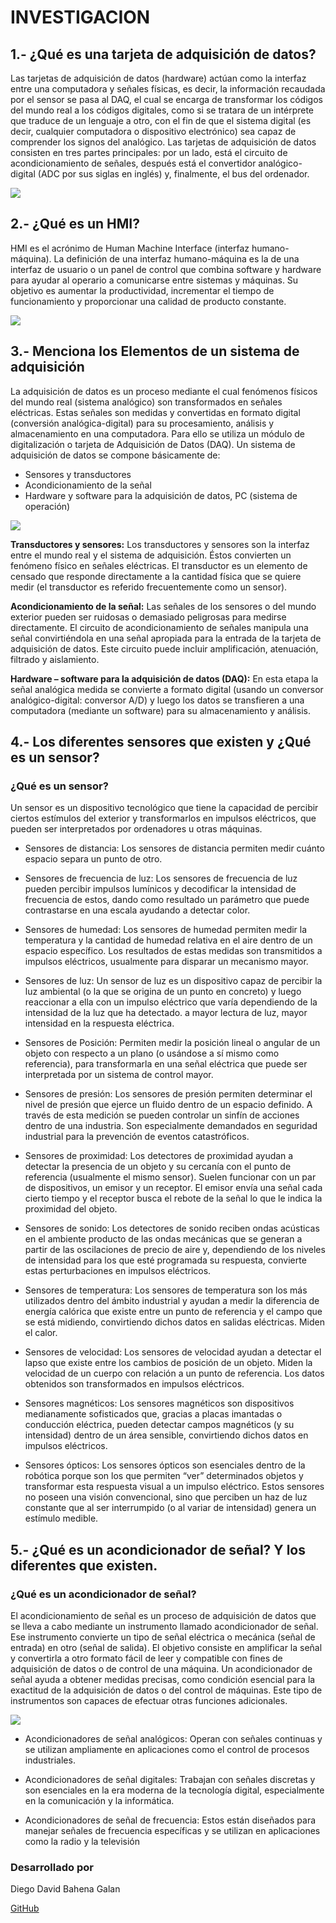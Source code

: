 # INVESTIGACION
## 1.- ¿Qué es una tarjeta de adquisición de datos?
Las tarjetas de adquisición de datos (hardware) actúan como la interfaz entre una computadora y señales físicas, es decir, la información recaudada por el sensor se pasa al DAQ, el cual se encarga de transformar los códigos del mundo real a los códigos digitales, como si se tratara de un intérprete que traduce de un lenguaje a otro, con el fin de que el sistema digital (es decir, cualquier computadora o dispositivo electrónico) sea capaz de comprender los signos del analógico.
Las tarjetas de adquisición de datos consisten en tres partes principales: por un lado, está el circuito de acondicionamiento de señales, después está el convertidor analógico-digital (ADC por sus siglas en inglés) y, finalmente, el bus del ordenador.

![](https://github.com/DiegoDBG/INVESTIGACION/blob/main/BasicDAQ.jpg?raw=true)

## 2.- ¿Qué es un HMI?
HMI es el acrónimo de Human Machine Interface (interfaz humano-máquina). La definición de una interfaz humano-máquina es la de una interfaz de usuario o un panel de control que combina software y hardware para ayudar al operario a comunicarse entre sistemas y máquinas.
Su objetivo es aumentar la productividad, incrementar el tiempo de funcionamiento y proporcionar una calidad de producto constante.

![](https://github.com/DiegoDBG/INVESTIGACION/blob/main/HMI.jpg?raw=true)

## 3.- Menciona los Elementos de un sistema de adquisición
La adquisición de datos es un proceso mediante el cual fenómenos físicos del mundo real (sistema analógico) son transformados en señales eléctricas. Estas señales son medidas y convertidas en formato digital (conversión analógica-digital) para su procesamiento, análisis y almacenamiento en una computadora. Para ello se utiliza un módulo de digitalización o tarjeta de Adquisición de Datos (DAQ). Un sistema de adquisición de datos se compone básicamente de: 
- Sensores y transductores
- Acondicionamiento de la señal 
- Hardware y software para la adquisición de datos, PC (sistema de operación)
  
![](https://github.com/DiegoDBG/INVESTIGACION/blob/main/image.png?raw=true)

**Transductores y sensores:** Los transductores y sensores son la interfaz entre el mundo real y el sistema de adquisición. Éstos convierten un fenómeno físico en señales eléctricas. El transductor es un elemento de censado que responde directamente a la cantidad física que se quiere medir (el transductor es referido frecuentemente como un sensor).

**Acondicionamiento de la señal:** Las señales de los sensores o del mundo exterior pueden ser ruidosas o demasiado peligrosas para medirse directamente. El circuito de acondicionamiento de señales manipula una señal convirtiéndola en una señal apropiada para la entrada de la tarjeta de adquisición de datos. Este circuito puede incluir amplificación, atenuación, filtrado y aislamiento.

**Hardware – software para la adquisición de datos (DAQ):** En esta etapa la señal analógica medida se convierte a formato digital (usando un conversor analógico-digital: conversor A/D) y luego los datos se transfieren a una computadora (mediante un software) para su almacenamiento y análisis.

## 4.- Los diferentes sensores que existen y ¿Qué es un sensor?
### ¿Qué es un sensor?
Un sensor es un dispositivo tecnológico que tiene la capacidad de percibir ciertos estímulos del exterior y transformarlos en impulsos eléctricos, que pueden ser interpretados por ordenadores u otras máquinas.

- Sensores de distancia:
Los sensores de distancia permiten medir cuánto espacio separa un punto de otro.

- Sensores de frecuencia de luz:
Los sensores de frecuencia de luz pueden percibir impulsos lumínicos y decodificar la intensidad de frecuencia de estos, dando como resultado un parámetro que puede contrastarse en una escala ayudando a detectar color.

- Sensores de humedad:
Los sensores de humedad permiten medir la temperatura y la cantidad de humedad relativa en el aire dentro de un espacio específico. Los resultados de estas medidas son transmitidos a impulsos eléctricos, usualmente para disparar un mecanismo mayor.

- Sensores de luz:
Un sensor de luz es un dispositivo capaz de percibir la luz ambiental (o la que se origina de un punto en concreto) y luego reaccionar a ella con un impulso eléctrico que varía dependiendo de la intensidad de la luz que ha detectado. a mayor lectura de luz, mayor intensidad en la respuesta eléctrica.

- Sensores de Posición:
Permiten medir la posición lineal o angular de un objeto con respecto a un plano (o usándose a sí mismo como referencia), para transformarla en una señal eléctrica que puede ser interpretada por un sistema de control mayor.

- Sensores de presión:
Los sensores de presión permiten determinar el nivel de presión que ejerce un fluido dentro de un espacio definido. A través de esta medición se pueden controlar un sinfín de acciones dentro de una industria. Son especialmente demandados en seguridad industrial para la prevención de eventos catastróficos.

- Sensores de proximidad:
Los detectores de proximidad ayudan a detectar la presencia de un objeto y su cercanía con el punto de referencia (usualmente el mismo sensor). Suelen funcionar con un par de dispositivos, un emisor y un receptor. El emisor envía una señal cada cierto tiempo y el receptor busca el rebote de la señal lo que le indica la proximidad del objeto.

- Sensores de sonido:
Los detectores de sonido reciben ondas acústicas en el ambiente producto de las ondas mecánicas que se generan a partir de las oscilaciones de precio de aire y, dependiendo de los niveles de intensidad para los que esté programada su respuesta, convierte estas perturbaciones en impulsos eléctricos.

- Sensores de temperatura:
Los sensores de temperatura son los más utilizados dentro del ámbito industrial y ayudan a medir la diferencia de energía calórica que existe entre un punto de referencia y el campo que se está midiendo, convirtiendo dichos datos en salidas eléctricas. Miden el calor.

- Sensores de velocidad:
Los sensores de velocidad ayudan a detectar el lapso que existe entre los cambios de posición de un objeto. Miden la velocidad de un cuerpo con relación a un punto de referencia. Los datos obtenidos son transformados en impulsos eléctricos.

- Sensores magnéticos:
Los sensores magnéticos son dispositivos medianamente sofisticados que, gracias a placas imantadas o conducción eléctrica, pueden detectar campos magnéticos (y su intensidad) dentro de un área sensible, convirtiendo dichos datos en impulsos eléctricos.

- Sensores ópticos:
Los sensores ópticos son esenciales dentro de la robótica porque son los que permiten “ver” determinados objetos y transformar esta respuesta visual a un impulso eléctrico. Estos sensores no poseen una visión convencional, sino que perciben un haz de luz constante que al ser interrumpido (o al variar de intensidad) genera un estímulo medible.

## 5.- ¿Qué es un acondicionador de señal? Y los diferentes que existen.
### ¿Qué es un acondicionador de señal?
El acondicionamiento de señal es un proceso de adquisición de datos que se lleva a cabo mediante un instrumento llamado acondicionador de señal. Ese instrumento convierte un tipo de señal eléctrica o mecánica (señal de entrada) en otro (señal de salida).  El objetivo consiste en amplificar la señal y convertirla a otro formato fácil de leer y compatible con fines de adquisición de datos o de control de una máquina.
Un acondicionador de señal ayuda a obtener medidas precisas, como condición esencial para la exactitud de la adquisición de datos o del control de máquinas. Este tipo de instrumentos son capaces de efectuar otras funciones adicionales.

![](https://github.com/DiegoDBG/INVESTIGACION/blob/main/acondicionador.jpg?raw=true)

-	Acondicionadores de señal analógicos: Operan con señales continuas y se utilizan ampliamente en aplicaciones como el control de procesos industriales.
  
-	Acondicionadores de señal digitales: Trabajan con señales discretas y son esenciales en la era moderna de la tecnología digital, especialmente en la comunicación y la informática.

-	Acondicionadores de señal de frecuencia: Estos están diseñados para manejar señales de frecuencia específicas y se utilizan en aplicaciones como la radio y la televisión

### Desarrollado por 
Diego David Bahena Galan

[GitHub](https://github.com/DiegoDBG)
